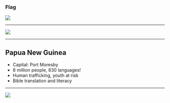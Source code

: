 ### Flag

![](https://upload.wikimedia.org/wikipedia/commons/e/e3/Flag_of_Papua_New_Guinea.svg)

---

![](https://upload.wikimedia.org/wikipedia/commons/7/79/Papua_New_Guinea_%28orthographic_projection%29.svg)

---

## Papua New Guinea

-   Capital: Port Moresby
-   8 million people, 830 languages!
-   Human trafficking, youth at risk
-   Bible translation and literacy

---

![](https://player.vimeo.com/video/71424468)

